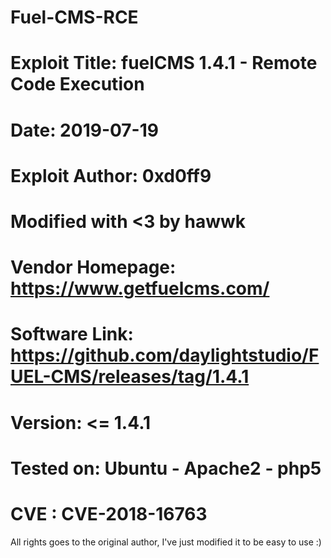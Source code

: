 # Fuel-CMS-RCE

# Exploit Title: fuelCMS 1.4.1 - Remote Code Execution
# Date: 2019-07-19
# Exploit Author: 0xd0ff9
# Modified with <3 by hawwk
# Vendor Homepage: https://www.getfuelcms.com/
# Software Link: https://github.com/daylightstudio/FUEL-CMS/releases/tag/1.4.1
# Version: <= 1.4.1
# Tested on: Ubuntu - Apache2 - php5
# CVE : CVE-2018-16763

All rights goes to the original author, I've just modified it to be easy to use :)

